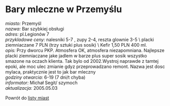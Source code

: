 # Bary mleczne w Przemyślu


*miasto:*  Przemyśl    <br/>
*nazwa:*  Bar szybkiej obsługi   <br/>
*adres:*  pl.Legionów 7   <br/>
*przykladowe ceny:*  nalesniki 5-7 \, zupy 2-4, reszta glownie 3-5 \ placki ziemniaczane 7 PLN (trzy sztuki plus sosik) \ Kefir 1,50 PLN 400 ml. <br/>
*opis:*  Przy dworcu PKP. Atmosfera OK, atmosfera niezapomniana. Najlepsze placki ziemniaczane jake jadlem w barze plus super sosik wszystko smazone na oczach klienta. Tak bylo od 2002.Wystroj naprawde z tamtej epoki, ale moc ulec zmianie gdyz przeprowadzano remont. Nazwa jest dosc mylaca, praktycznie jest to jak bar mleczny   <br/>
*godziny otwarcia:*  6-19 (7 dni/t chyba)   <br/>
*informator:*  Michał Segit/ szymoch   <br/>
*aktualizacja:*    2005.05.03   <br/>

Powrót do [listy miast](/bary_mleczne)


